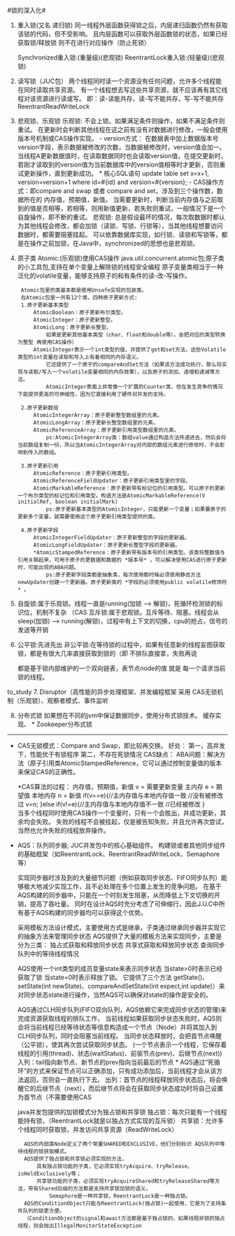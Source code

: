 #锁的深入化#
1. 重入锁(又名 递归锁)
    同一线程外层函数获得锁之后，内层递归函数仍然有获取该锁的代码，但不受影响。
    且内层函数可以获取外层函数锁的状态，如果已经获取锁/释放锁 则不在进行对应操作（防止死锁）
    
    Synchronized重入锁:(重量级)(悲观锁)
    ReentrantLock重入锁:(轻量级)(悲观锁)
    
2. 读写锁（JUC包）
    两个线程同时读一个资源没有任何问题，允许多个线程能在同时读取共享资源。
    有一个线程想去写这些共享资源，就不应该再有其它线程对该资源进行读或写。
    即：读-读能共存，读-写不能共存，写-写不能共存
    ReentrantReadWriteLock

3. 悲观锁、乐观锁
    乐观锁:
        不会上锁。如果满足条件则操作，如果不满足条件则重试。
        在更新时会判断其他线程在这之前有没有对数据进行修改，一般会使用版本号机制或CAS操作实现。
        - version方式：
            在数据表中加上数据版本号version字段，表示数据被修改的次数，当数据被修改时，version值会加一。
            当线程A更新数据值时，在读取数据同时也会读取version值，在提交更新时，若刚才读取到的version值为当前数据库中的version值相等时才更新，否则重试更新操作，直到更新成功。
            * 核心SQL语句
            update table set x=x+1, version=version+1 where id=#{id} and version=#{version};
        - CAS操作方式：即compare and swap 或者 compare and set，涉及到三个操作数，数据所在的 内存值，预期值，新值。
            当需要更新时，判断当前内存值与之前取到的值是否相等，若相等，则用新值更新，若失败则重试，一般情况下是一个自旋操作，即不断的重试。
    悲观锁:
        总是假设最坏的情况，每次取数据时都认为其他线程会修改，都会加锁（读锁、写锁、行锁等），当其他线程想要访问数据时，都需要阻塞挂起。
        可以依靠数据库实现，如行锁、读锁和写锁等，都是在操作之前加锁，在Java中，synchronized的思想也是悲观锁。
    
4. 原子类
    Atomic:(乐观锁)使用CAS操作
        java.util.concurrent.atomic包;原子类的小工具包,支持在单个变量上解除锁的线程安全编程
        原子变量类相当于一种泛化的volatile变量，能够支持原子的和有条件的读-改-写操作。
        
        Atomic包里的类基本都是使用Unsafe实现的包装类。
        在Atomic包里一共有12个类，四种原子更新方式:
        1.原子更新基本类型
            AtomicBoolean：原子更新布尔类型。
            AtomicInteger：原子更新整型。
            AtomicLong：原子更新长整型。
                如果是更新其他基本类型（char、float和double等），会把对应的类型转换为整型 再使用CAS操作）
            AtomicInteger表示一个int类型的值，并提供了get和set方法，这些Volatile类型的int变量在读取和写入上有着相同的内存语义。
                它还提供了一个原子的compareAndSet方法（如果该方法成功执行，那么将实现与读取/写入一个volatile变量相同的内存效果），以及原子的添加、递增和递减等方法。
                AtomicInteger表面上非常像一个扩展的Counter类，但在发生竞争的情况下能提供更高的可伸缩性，因为它直接利用了硬件对并发的支持。

        2.原子更新数组
            AtomicIntegerArray：原子更新整型数组里的元素。
            AtomicLongArray：原子更新长整型数组里的元素。
            AtomicReferenceArray：原子更新引用类型数组里的元素。
                ps:AtomicIntegerArray类：数组value通过构造方法传递进去，然后会将当前数组复制一份，所以当AtomicIntegerArray对内部的数组元素进行修改时，不会影响到传入的数组。
        
        3.原子更新引用
            AtomicReference：原子更新引用类型。
            AtomicReferenceFieldUpdater：原子更新引用类型里的字段。
            AtomicMarkableReference：原子更新带有标记位的引用类型。可以原子的更新一个布尔类型的标记位和引用类型。构造方法是AtomicMarkableReference(V initialRef, boolean initialMark)
                ps:原子更新基本类型的AtomicInteger，只能更新一个变量；如果要原子的更新多个变量，就需要使用这个原子更新引用类型提供的类。
        
        4.原子更新字段
            AtomicIntegerFieldUpdater：原子更新整型的字段的更新器。
            AtomicLongFieldUpdater：原子更新长整型字段的更新器。
            *AtomicStampedReference：原子更新带有版本号的引用类型。该类将整数值与引用关联起来，可用于原子的更数据和数据的 *版本号* ，可以解决使用CAS进行原子更新时，可能出现的ABA问题。
                ps:原子更新字段类都是抽象类，每次使用都时候必须使用静态方法newUpdater创建一个更新器。原子更新类的 *字段的必须使用public volatile修饰符* 。

5. 自旋锁:属于乐观锁。线程一直是running(加锁 --> 解锁)，死循环检测锁的标识位，机制不复杂 （CAS
   互斥锁:属于悲观锁。互斥等待、阻塞。线程会从sleep(加锁) --> running(解锁)，过程中有上下文的切换，cpu的抢占，信号的发送等开销
   
6. 公平锁:先进先出
   非公平锁:在等待锁的过程中，如果有任意新的线程妄图获取锁，都是有很大几率直接获取到锁的（即 不排队直接拿，失败再说

   都是基于锁内部维护的一个双向链表，表节点node的值 就是 每一个请求当前锁的线程。
    
to_study
7. Disruptor（高性能的异步处理框架、并发编程框架 
   采用 CAS无锁机制（乐观锁）、观察者模式、事件监听

8. 分布式锁
    如果想在不同的jvm中保证数据同步，使用分布式锁技术。
    缓存实现、 * Zookeeper分布式锁

-------------------------------------------------

- CAS无锁模式：Compare and Swap，即比较再交换。
    好处：
        第一，高并发下，性能优于有锁程序
        第二，不存在死锁情况
    CAS缺点：
        ABA问题：解决方法（原子引用类AtomicStampedReference，它可以通过控制变量值的版本来保证CAS的正确性。      
    
    *CAS算法的过程：
        内存值，预期值，新值
            v = 需要更新变量 主内存
            e = 期望值 本地内存
            n = 新值
            if(v==e){//主内存值与本地内存值一致
                //没有被修改过
                v=n;
            }else if(v!=e){//主内存值与本地内存值不一致
                //已经被修改
            }    
        当多个线程同时使用CAS操作一个变量时，只有一个会胜出，并成功更新，其余均会失败。
        失败的线程不会被挂起，仅是被告知失败，并且允许再次尝试，当然也允许失败的线程放弃操作。
           
- AQS：队列同步器; JUC并发包中的核心基础组件。
     构建锁或者其他同步组件的基础框架（如ReentrantLock、ReentrantReadWriteLock、Semaphore等）
    
    实现同步器时涉及到的大量细节问题（例如获取同步状态、FIFO同步队列）能够极大地减少实现工作，且不必处理在多个位置上发生的竞争问题。
    在基于AQS构建的同步器中，只能在一个时刻发生阻塞，从而降低上下文切换的开销，提高了吞吐量。
    同时在设计AQS时充分考虑了可伸缩行，因此J.U.C中所有基于AQS构建的同步器均可以获得这个优势。
    
    采用模板方法设计模式，主要使用方式是继承，子类通过继承同步器并实现它的抽象方法来管理同步状态
    AQS提供了大量的模板方法来实现同步，主要是分为三类：
        独占式获取和释放同步状态
        共享式获取和释放同步状态
        查询同步队列中的等待线程情况
    
    AQS使用一个int类型的成员变量state来表示同步状态
        当state>0时表示已经获取了锁
        当state=0时表示释放了锁。
        它提供了三个方法 getState()、setState(int newState)、compareAndSetState(int expect,int update)）来对同步状态state进行操作，当然AQS可以确保对state的操作是安全的。
    
    AQS通过CLH同步队列(FIFO双向队列，AQS依赖它来完成同步状态的管理)来完成资源获取线程的排队工作，
        当前线程如果获取同步状态失败时，AQS则会将当前线程已经等待状态等信息构造成一个节点（Node）并将其加入到CLH同步队列，同时会阻塞当前线程。
        当同步状态释放时，会把首节点唤醒（公平锁），使其再次尝试获取同步状态。
        (一个节点表示一个线程，它保存着线程的引用(thread)、状态(waitStatus)、前驱节点(prev)、后继节点(next))
        入列：tail指向新节点、新节点的prev指向当前最后的节点
        * AQS通过“死循环”的方式来保证节点可以正确添加，只有成功添加后，当前线程才会从该方法返回，否则会一直执行下去。
        出列：首节点的线程释放同步状态后，将会唤醒它的后继节点（next），而后继节点将会在获取同步状态成功时将自己设置为首节点（不需要使用CAS
        
    java并发包提供的加锁模式分为独占锁和共享锁
        独占锁：每次只能有一个线程能持有锁，（ReentrantLock就是以独占方式实现的互斥锁）
        共享锁：允许多个线程同时获取锁，并发访问共享资源（ReadWriteLock）

        AQS的内部类Node定义了两个常量SHARED和EXCLUSIVE，他们分别标识 AQS队列中等待线程的锁获取模式。
        AQS提供了独占锁和共享锁必须实现的方法，
            具有独占锁功能的子类，它必须实现tryAcquire、tryRelease、isHeldExclusively等；
            共享锁功能的子类，必须实现tryAcquireShared和tryReleaseShared等方法，带有Shared后缀的方法都是支持共享锁加锁的语义。
                Semaphore是一种共享锁，ReentrantLock是一种独占锁。
        AQS的ConditionObject只能与ReentrantLock(独占锁)一起使用，它是为了支持条件队列的锁更方便。
        （ConditionObject的signal和await方法都是基于独占锁的，如果线程非锁的独占线程，则会抛出IllegalMonitorStateException
       